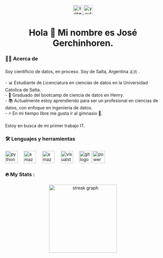 <div align="center">
  <a href="https://www.linkedin.com/in/jos%C3%A9-gerchinhoren-102573249/" target="_blank">
    <img src="https://img.shields.io/static/v1?message=LinkedIn&logo=linkedin&label=&color=0077B5&logoColor=white&labelColor=&style=for-the-badge" height="30" alt="linkedin logo"  />
  </a>
  <a href="https://www.youtube.com/channel/UCxzWoeCXLRcUDaHkZ-JUJFw" target="_blank">
    <img src="https://img.shields.io/static/v1?message=Youtube&logo=youtube&label=&color=FF0000&logoColor=white&labelColor=&style=for-the-badge" height="30" alt="youtube logo"  />
  </a>
</div>

###

<h1 align="center">Hola 👋 Mi nombre es José Gerchinhoren.</h1>

###

<h3 align="left">👩‍💻  Acerca de</h3>

###

<p align="left">Soy cientificio de datos, en proceso. Soy de Salta, Argentina 🇦🇷 . <br><br>- 📊 Estudiante de Licenciatura en ciencias de datos en la Universidad Catolica de Salta.<br>- 🚀 Graduado del bootcamp de ciencia de datos en Henry.<br>- 📚 Actualmente estoy aprendiendo para ser un profesional en ciencias de datos, con enfoque en ingenieria de datos.<br>- ⚡ En mi tiempo libre me gusta ir al gimnasio 💪.<br><br>Estoy en busca de mi primer trabajo IT.</p>

###

<h3 align="left">🛠 Lenguajes y herramientas</h3>

###

<div align="left">
  <img src="https://cdn.jsdelivr.net/gh/devicons/devicon/icons/python/python-original-wordmark.svg" height="40" alt="python logo"  />
  <img width="12" />
  <img src="https://skillicons.dev/icons?i=aws" height="40" alt="amazonwebservices logo"  />
  <img width="12" />
  <img src="https://cdn.simpleicons.org/amazondynamodb/4053D6" height="40" alt="amazondynamodb logo"  />
  <img width="12" />
  <img src="https://cdn.jsdelivr.net/gh/devicons/devicon/icons/visualstudio/visualstudio-plain.svg" height="40" alt="visualstudio logo"  />
  <img width="12" />
  <img src="https://cdn.jsdelivr.net/gh/devicons/devicon/icons/git/git-original.svg" height="40" alt="git logo"  />
  <img src="https://e7.pngegg.com/pngimages/820/213/png-clipart-power-bi-business-intelligence-microsoft-corporation-data-visualization-data-analysis-power-bi-dashboard-templates.png" height="40" alt="power BI logo  />
  <img width="12" />
</div>

###

<h3 align="left">🔥   My Stats :</h3>

###

<div align="center">
  <img src="https://streak-stats.demolab.com?user=JoseGerchinhoren&locale=en&mode=daily&theme=dark&hide_border=false&border_radius=5&order=3" height="220" alt="streak graph"  />
</div>

###

